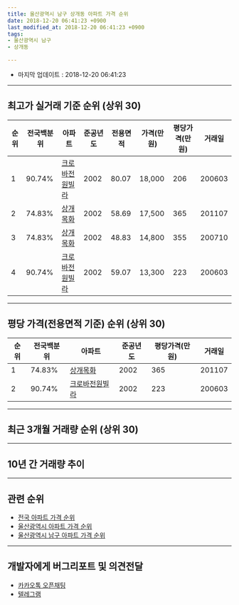 ```yaml
---
title: 울산광역시 남구 상개동 아파트 가격 순위
date: 2018-12-20 06:41:23 +0900
last_modified_at: 2018-12-20 06:41:23 +0900
tags:
- 울산광역시 남구
- 상개동

---
```


* 마지막 업데이트 : 2018-12-20 06:41:23

---

## 최고가 실거래 기준 순위 (상위 30)


|순위|전국백분위|아파트|준공년도|전용면적|가격(만원)|평당가격(만원)|거래일|
|---|---|---|---|---|---|---|---|
|1|90.74%|[크로바전원빌라](https://search.naver.com/search.naver?query=%EC%9A%B8%EC%82%B0%EA%B4%91%EC%97%AD%EC%8B%9C+%EB%82%A8%EA%B5%AC+%EC%83%81%EA%B0%9C%EB%8F%99+%ED%81%AC%EB%A1%9C%EB%B0%94%EC%A0%84%EC%9B%90%EB%B9%8C%EB%9D%BC)|2002|80.07|18,000|206|200603|
|2|74.83%|[상개목화](https://search.naver.com/search.naver?query=%EC%9A%B8%EC%82%B0%EA%B4%91%EC%97%AD%EC%8B%9C+%EB%82%A8%EA%B5%AC+%EC%83%81%EA%B0%9C%EB%8F%99+%EC%83%81%EA%B0%9C%EB%AA%A9%ED%99%94)|2002|58.69|17,500|365|201107|
|3|74.83%|[상개목화](https://search.naver.com/search.naver?query=%EC%9A%B8%EC%82%B0%EA%B4%91%EC%97%AD%EC%8B%9C+%EB%82%A8%EA%B5%AC+%EC%83%81%EA%B0%9C%EB%8F%99+%EC%83%81%EA%B0%9C%EB%AA%A9%ED%99%94)|2002|48.83|14,800|355|200710|
|4|90.74%|[크로바전원빌라](https://search.naver.com/search.naver?query=%EC%9A%B8%EC%82%B0%EA%B4%91%EC%97%AD%EC%8B%9C+%EB%82%A8%EA%B5%AC+%EC%83%81%EA%B0%9C%EB%8F%99+%ED%81%AC%EB%A1%9C%EB%B0%94%EC%A0%84%EC%9B%90%EB%B9%8C%EB%9D%BC)|2002|59.07|13,300|223|200603|


---

## 평당 가격(전용면적 기준) 순위 (상위 30)


|순위|전국백분위|아파트|준공년도|평당가격(만원)|거래일|
|---|---|---|---|---|---|
|1|74.83%|[상개목화](https://search.naver.com/search.naver?query=%EC%9A%B8%EC%82%B0%EA%B4%91%EC%97%AD%EC%8B%9C+%EB%82%A8%EA%B5%AC+%EC%83%81%EA%B0%9C%EB%8F%99+%EC%83%81%EA%B0%9C%EB%AA%A9%ED%99%94)|2002|365|201107|
|2|90.74%|[크로바전원빌라](https://search.naver.com/search.naver?query=%EC%9A%B8%EC%82%B0%EA%B4%91%EC%97%AD%EC%8B%9C+%EB%82%A8%EA%B5%AC+%EC%83%81%EA%B0%9C%EB%8F%99+%ED%81%AC%EB%A1%9C%EB%B0%94%EC%A0%84%EC%9B%90%EB%B9%8C%EB%9D%BC)|2002|223|200603|


---

## 최근 3개월 거래량 순위 (상위 30)


<div style="width:100%;">
    <canvas id="deal_count_ranking" height="250"></canvas>
</div>


<script>
new Chart(document.getElementById("deal_count_ranking"), {
    type: 'horizontalBar',
    data: {
        labels: ['상개목화'],
        datasets: [{
            label: '실거래 수',
            data: [2],
            borderColor: "rgba(255, 0, 128, 1)",
            backgroundColor: "rgba(255, 0, 128, 0.5)",
            fill: false,
        }]
    },
    options: {
        responsive: true,
        title: {
            display: true,
            text: '최근 3개월 거래량 순위'
        },
        tooltips: {
            mode: 'index',
            intersect: false,
            callbacks: {
                title: function(tooltipItems, data) {
                    return "실거래 수:";
                },
                label: function(tooltipItem, data) {
                    return data.labels[tooltipItem.index] + ": " + tooltipItem.xLabel;
                }
            }
        },
        hover: {
            mode: 'nearest',
            intersect: true
        },
        scales: {
            xAxes: [{
                display: true,
                scaleLabel: {
                    display: true,
                    labelString: '실거래 수'
                },
                ticks: {
                    suggestedMin: 0,
                }
            }],
            yAxes: [{
                display: true,
                ticks: {
                    autoSkip: false,
                    callback: function(value, index, values) {
                        if (value.length > 15)
                            return value.substr(0, 13) + "...";
                        else
                            return value;
                    }
                },
                scaleLabel: {
                    display: false,
                }
            }]
        }
    }
});

</script>


---

## 10년 간 거래량 추이


<div style="width:100%;">
    <canvas id="deal_progress" height="250"></canvas>
</div>

<script>
new Chart(document.getElementById("deal_progress"), {
    type: 'line',
    data: {
        labels: ['200812','200901','200902','200903','200904','200905','200906','200907','200908','200909','200910','200911','200912','201001','201002','201003','201004','201005','201006','201007','201008','201009','201010','201011','201012','201101','201102','201103','201104','201105','201106','201107','201108','201109','201110','201111','201112','201201','201202','201203','201204','201205','201206','201207','201208','201209','201210','201211','201212','201301','201302','201303','201304','201305','201306','201307','201308','201309','201310','201311','201312','201401','201402','201403','201404','201405','201406','201407','201408','201409','201410','201411','201412','201501','201502','201503','201504','201505','201506','201507','201508','201509','201510','201511','201512','201601','201602','201603','201604','201605','201606','201607','201608','201609','201610','201611','201612','201701','201702','201703','201704','201705','201706','201707','201708','201709','201710','201711','201712','201801','201802','201803','201804','201805','201806','201807','201808','201809','201810','201811','201812'],
        datasets: [{
            label: '실거래 수',
            pointRadius: 1,
            data: [2, 0, 2, 0, 1, 2, 5, 9, 3, 16, 14, 10, 4, 2, 5, 8, 9, 4, 3, 6, 9, 8, 9, 10, 5, 0, 3, 7, 13, 3, 6, 8, 2, 5, 2, 4, 6, 2, 0, 3, 4, 10, 3, 1, 3, 2, 4, 3, 1, 3, 3, 2, 3, 7, 5, 0, 1, 1, 9, 2, 1, 3, 2, 3, 2, 7, 2, 5, 4, 3, 2, 4, 1, 3, 3, 7, 5, 4, 1, 3, 0, 0, 1, 4, 0, 3, 3, 2, 1, 5, 0, 1, 0, 5, 2, 1, 1, 0, 1, 1, 0, 3, 2, 0, 1, 1, 4, 0, 2, 1, 0, 1, 3, 0, 0, 0, 2, 1, 0, 2, 0],
            borderColor: "rgba(255, 201, 14, 1)",
            backgroundColor: "rgba(255, 201, 14, 0.5)",
            fill: true,
        }]
    },
    options: {
        responsive: true,
        title: {
            display: true,
            text: '10년간 거래량 추이'
        },
        tooltips: {
            mode: 'index',
            intersect: false,
        },
        hover: {
            mode: 'nearest',
            intersect: true
        },
        scales: {
            xAxes: [{
                display: true,
                scaleLabel: {
                    display: true,
                    labelString: '년/월'
                }
            }],
            yAxes: [{
                display: true,
                ticks: {
                    suggestedMin: 0,
                },
                scaleLabel: {
                    display: true,
                    labelString: '실거래 수'
                }
            }]
        }
    }
});

</script>


---

## 관련 순위

- [전국 아파트 가격 순위](https://inasie.github.io/apt-ranking/전국)
- [울산광역시 아파트 가격 순위](https://inasie.github.io/apt-ranking/울산광역시)
- [울산광역시 남구 아파트 가격 순위](https://inasie.github.io/apt-ranking/울산광역시-남구)


---

## 개발자에게 버그리포트 및 의견전달

- [카카오톡 오픈채팅](https://open.kakao.com/o/gLJUAP4)
- [텔레그램](https://t.me/inasie)

